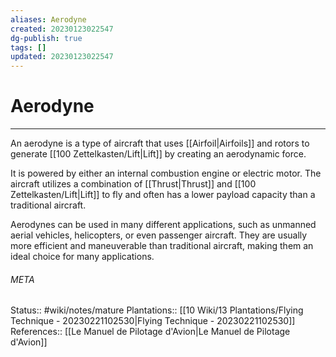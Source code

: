 ```yaml
---
aliases: Aerodyne
created: 20230123022547
dg-publish: true
tags: []
updated: 20230123022547
---
```

# Aerodyne
---
An aerodyne is a type of aircraft that uses [[Airfoil\|Airfoils]] and rotors to generate [[100 Zettelkasten/Lift\|Lift]] by creating an aerodynamic force.

It is powered by either an internal combustion engine or electric motor. The aircraft utilizes a combination of [[Thrust\|Thrust]] and [[100 Zettelkasten/Lift\|Lift]] to fly and often has a lower payload capacity than a traditional aircraft.

Aerodynes can be used in many different applications, such as unmanned aerial vehicles, helicopters, or even passenger aircraft. They are usually more efficient and maneuverable than traditional aircraft, making them an ideal choice for many applications.





###### META
Status:: #wiki/notes/mature 
Plantations:: [[10 Wiki/13 Plantations/Flying Technique - 20230221102530\|Flying Technique - 20230221102530]]
References:: [[Le Manuel de Pilotage d'Avion\|Le Manuel de Pilotage d'Avion]]
